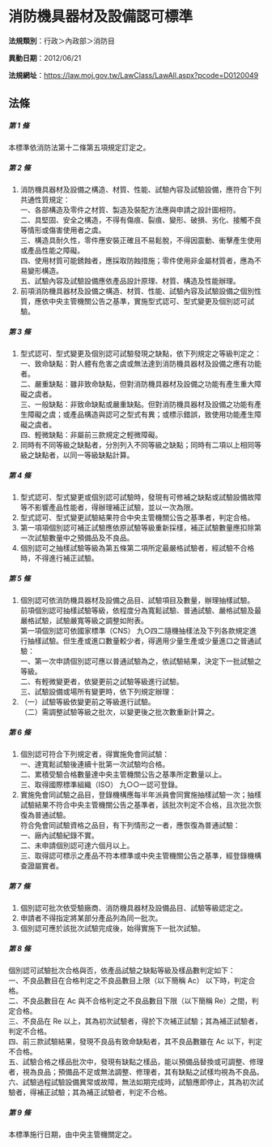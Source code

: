 # 消防機具器材及設備認可標準

**法規類別**：行政＞內政部＞消防目

**異動日期**：2012/06/21  

**法規網址**：https://law.moj.gov.tw/LawClass/LawAll.aspx?pcode=D0120049





## 法條
##### 第 1 條
本標準依消防法第十二條第五項規定訂定之。

##### 第 2 條
1. 消防機具器材及設備之構造、材質、性能、試驗內容及試驗設備，應符合下列共通性質規定：  
一、各部構造及零件之材質、製造及裝配方法應與申請之設計圖相符。  
二、具堅固、安全之構造，不得有傷痕、裂痕、變形、破損、劣化、接觸不良等情形或傷害使用者之虞。  
三、構造具耐久性，零件應安裝正確且不易鬆脫，不得因震動、衝擊產生使用或產品性能之障礙。  
四、使用材質可能銹蝕者，應採取防蝕措施；零件使用非金屬材質者，應為不易變形構造。  
五、試驗內容及試驗設備應依產品設計原理、材質、構造及性能辦理。
1. 前項消防機具器材及設備之構造、材質、性能、試驗內容及試驗設備之個別性質，應依中央主管機關公告之基準，實施型式認可、型式變更及個別認可試驗。

##### 第 3 條
1. 型式認可、型式變更及個別認可試驗發現之缺點，依下列規定之等級判定之：  
一、致命缺點：對人體有危害之虞或無法達到消防機具器材及設備之應有功能者。  
二、嚴重缺點：雖非致命缺點，但對消防機具器材及設備之功能有產生重大障礙之虞者。  
三、一般缺點：非致命缺點或嚴重缺點。但對消防機具器材及設備之功能有產生障礙之虞；或產品構造與認可之型式有異；或標示錯誤，致使用功能產生障礙之虞者。  
四、輕微缺點：非屬前三款規定之輕微障礙。
1. 同時有不同等級之缺點者，分別列入不同等級之缺點；同時有二項以上相同等級之缺點者，以同一等級缺點計算。

##### 第 4 條
1. 型式認可、型式變更或個別認可試驗時，發現有可修補之缺點或試驗設備故障等不影響產品性能者，得辦理補正試驗，並以一次為限。
1. 型式認可、型式變更試驗結果符合中央主管機關公告之基準者，判定合格。
1. 第一項項個別認可補正試驗應依原試驗等級重新採樣，補正試驗數量應扣除第一次試驗數量中之預備品及不良品。
1. 個別認可之抽樣試驗等級為第五條第二項所定最嚴格試驗者，經試驗不合格時，不得進行補正試驗。

##### 第 5 條
1. 個別認可依消防機具器材及設備之品目、試驗項目及數量，辦理抽樣試驗。  
前項個別認可抽樣試驗等級，依程度分為寬鬆試驗、普通試驗、嚴格試驗及最嚴格試驗，試驗嚴寬等級之調整如附表。  
第一項個別認可依國家標準（CNS） 九○四二隨機抽樣法及下列各款規定進行抽樣試驗。但生產或進口數量較少者，得適用少量生產或少量進口之普通試驗：  
一、第一次申請個別認可應以普通試驗為之，依試驗結果，決定下一批試驗之等級。  
二、有輕微變更者，依變更前之試驗等級進行試驗。  
三、試驗設備或場所有變更時，依下列規定辦理：
1. （一）試驗等級依變更前之等級進行試驗。  
（二）需調整試驗等級之批次，以變更後之批次數重新計算之。

##### 第 6 條
1. 個別認可符合下列規定者，得實施免會同試驗：  
一、達寬鬆試驗後連續十批第一次試驗均合格。  
二、累積受驗合格數量達中央主管機關公告之基準所定數量以上。  
三、取得國際標準組織（ISO） 九○○一認可登錄。
1. 實施免會同試驗之品目，登錄機構應每半年派員會同實施抽樣試驗一次；抽樣試驗結果不符合中央主管機關公告之基準者，該批次判定不合格，且次批次恢復為普通試驗。  
符合免會同試驗資格之品目，有下列情形之一者，應恢復為普通試驗：  
一、廠內試驗紀錄不實。  
二、未申請個別認可達六個月以上。  
三、取得認可標示之產品不符本標準或中央主管機關公告之基準，經登錄機構查證屬實者。

##### 第 7 條
1. 個別認可批次依受驗廠商、消防機具器材及設備品目、試驗等級認定之。
1. 申請者不得指定將某部分產品列為同一批次。
1. 個別認可應於該批次試驗完成後，始得實施下一批次試驗。

##### 第 8 條
個別認可試驗批次合格與否，依產品試驗之缺點等級及樣品數判定如下：  
一、不良品數目在合格判定之不良品數目上限（以下簡稱 Ac） 以下時，判定合格。  
二、不良品數目在 Ac 與不合格判定之不良品數目下限（以下簡稱 Re）之間，判定合格。  
三、不良品在 Re 以上，其為初次試驗者，得於下次補正試驗；其為補正試驗者，判定不合格。  
四、前三款試驗結果，發現不良品有致命缺點者，其不良品數雖在 Ac 以下，判定不合格。  
五、試驗合格之樣品批次中，發現有缺點之樣品，能以預備品替換或可調整、修理者，視為良品；預備品不足或無法調整、修理者，其有缺點之試樣均視為不良品。  
六、試驗過程試驗設備異常或故障，無法如期完成時，試驗應即停止，其為初次試驗者，得補正試驗；其為補正試驗者，判定不合格。  

##### 第 9 條
本標準施行日期，由中央主管機關定之。


